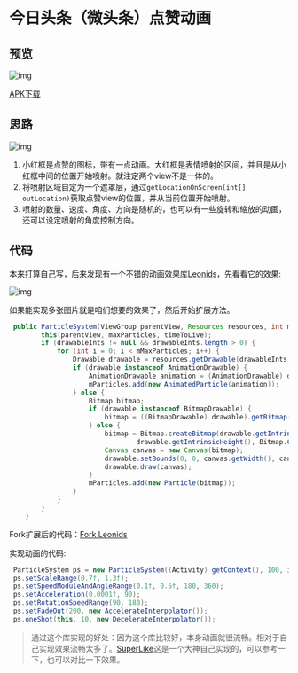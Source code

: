 # 今日头条（微头条）点赞动画

## 预览

![img](https://github.com/mzyq/JetExpression/blob/master/assets/previewgif.gif)

[APK下载](https://fir.im/x13b)

## 思路

![img](https://github.com/mzyq/JetExpression/blob/029a8b71bf4f9b9c5cf823fedb443a56837c5023/assets/img.png)

1. 小红框是点赞的图标，带有一点动画。大红框是表情喷射的区间，并且是从小红框中间的位置开始喷射。就注定两个view不是一体的。
2. 将喷射区域自定为一个遮罩层，通过```getLocationOnScreen(int[] outLocation)```获取点赞view的位置，并从当前位置开始喷射。
3. 喷射的数量、速度、角度、方向是随机的，也可以有一些旋转和缩放的动画，还可以设定喷射的角度控制方向。

## 代码

本来打算自己写，后来发现有一个不错的动画效果库[Leonids](https://github.com/plattysoft/Leonids)，先看看它的效果:

![img](https://raw.githubusercontent.com/plattysoft/Leonids/master/images/Leonids_one_shot.gif)

如果能实现多张图片就是咱们想要的效果了，然后开始扩展方法。
```java
 public ParticleSystem(ViewGroup parentView, Resources resources, int maxParticles, int[] drawableInts, long timeToLive) {
        this(parentView, maxParticles, timeToLive);
        if (drawableInts != null && drawableInts.length > 0) {
            for (int i = 0; i < mMaxParticles; i++) {
                Drawable drawable = resources.getDrawable(drawableInts[i % drawableInts.length]);
                if (drawable instanceof AnimationDrawable) {
                    AnimationDrawable animation = (AnimationDrawable) drawable;
                    mParticles.add(new AnimatedParticle(animation));
                } else {
                    Bitmap bitmap;
                    if (drawable instanceof BitmapDrawable) {
                        bitmap = ((BitmapDrawable) drawable).getBitmap();
                    } else {
                        bitmap = Bitmap.createBitmap(drawable.getIntrinsicWidth(),
                                drawable.getIntrinsicHeight(), Bitmap.Config.ARGB_8888);
                        Canvas canvas = new Canvas(bitmap);
                        drawable.setBounds(0, 0, canvas.getWidth(), canvas.getHeight());
                        drawable.draw(canvas);
                    }
                    mParticles.add(new Particle(bitmap));
                }
            }
        }
    }
```

Fork扩展后的代码：[Fork Leonids](https://github.com/mzyq/Leonids)

实现动画的代码:
```java
 ParticleSystem ps = new ParticleSystem((Activity) getContext(), 100, iconInts, jetDuration);
 ps.setScaleRange(0.7f, 1.3f);
 ps.setSpeedModuleAndAngleRange(0.1f, 0.5f, 180, 360);
 ps.setAcceleration(0.0001f, 90);
 ps.setRotationSpeedRange(90, 180);
 ps.setFadeOut(200, new AccelerateInterpolator());
 ps.oneShot(this, 10, new DecelerateInterpolator());
```
>通过这个库实现的好处：因为这个库比较好，本身动画就很流畅。相对于自己实现效果流畅太多了。[SuperLike](https://github.com/Qiu800820/SuperLike)这是一个大神自己实现的，可以参考一下，也可以对比一下效果。